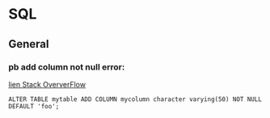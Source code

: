 
# SQL

## General

### pb add column not null error:

[lien Stack OververFlow](https://stackoverflow.com/questions/512451/how-can-i-add-a-column-to-a-postgresql-database-that-doesnt-allow-nulls)

    
```
ALTER TABLE mytable ADD COLUMN mycolumn character varying(50) NOT NULL DEFAULT 'foo';
```